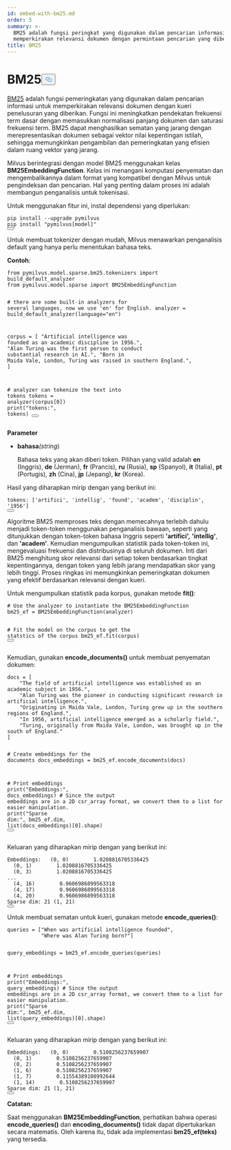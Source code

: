 ```yaml
---
id: embed-with-bm25.md
order: 5
summary: >-
  BM25 adalah fungsi peringkat yang digunakan dalam pencarian informasi untuk
  memperkirakan relevansi dokumen dengan permintaan pencarian yang diberikan.
title: BM25
---
```

<h1 id="BM25" class="common-anchor-header">BM25<button data-href="#BM25" class="anchor-icon" translate="no">
      <svg translate="no"
        aria-hidden="true"
        focusable="false"
        height="20"
        version="1.1"
        viewBox="0 0 16 16"
        width="16"
      >
        <path
          fill="#0092E4"
          fill-rule="evenodd"
          d="M4 9h1v1H4c-1.5 0-3-1.69-3-3.5S2.55 3 4 3h4c1.45 0 3 1.69 3 3.5 0 1.41-.91 2.72-2 3.25V8.59c.58-.45 1-1.27 1-2.09C10 5.22 8.98 4 8 4H4c-.98 0-2 1.22-2 2.5S3 9 4 9zm9-3h-1v1h1c1 0 2 1.22 2 2.5S13.98 12 13 12H9c-.98 0-2-1.22-2-2.5 0-.83.42-1.64 1-2.09V6.25c-1.09.53-2 1.84-2 3.25C6 11.31 7.55 13 9 13h4c1.45 0 3-1.69 3-3.5S14.5 6 13 6z"
        ></path>
      </svg>
    </button></h1><p><a href="https://en.wikipedia.org/wiki/Okapi_BM25">BM25</a> adalah fungsi pemeringkatan yang digunakan dalam pencarian informasi untuk memperkirakan relevansi dokumen dengan kueri penelusuran yang diberikan. Fungsi ini meningkatkan pendekatan frekuensi term dasar dengan memasukkan normalisasi panjang dokumen dan saturasi frekuensi term. BM25 dapat menghasilkan sematan yang jarang dengan merepresentasikan dokumen sebagai vektor nilai kepentingan istilah, sehingga memungkinkan pengambilan dan pemeringkatan yang efisien dalam ruang vektor yang jarang.</p>
<p>Milvus berintegrasi dengan model BM25 menggunakan kelas <strong>BM25EmbeddingFunction</strong>. Kelas ini menangani komputasi penyematan dan mengembalikannya dalam format yang kompatibel dengan Milvus untuk pengindeksan dan pencarian. Hal yang penting dalam proses ini adalah membangun penganalisis untuk tokenisasi.</p>
<p>Untuk menggunakan fitur ini, instal dependensi yang diperlukan:</p>
<pre><code translate="no" class="language-bash">pip install --upgrade pymilvus
pip install <span class="hljs-string">&quot;pymilvus[model]&quot;</span>
<button class="copy-code-btn"></button></code></pre>
<p>Untuk membuat tokenizer dengan mudah, Milvus menawarkan penganalisis default yang hanya perlu menentukan bahasa teks.</p>
<p><strong>Contoh</strong>:</p>
<pre><code translate="no" class="language-python"><span class="hljs-keyword">from</span> pymilvus.model.sparse.bm25.tokenizers <span class="hljs-keyword">import</span> build_default_analyzer
<span class="hljs-keyword">from</span> pymilvus.model.sparse <span class="hljs-keyword">import</span> BM25EmbeddingFunction

<span class="hljs-comment"># there are some built-in analyzers for several languages, now we use &#x27;en&#x27; for English.</span>
analyzer = build_default_analyzer(language=<span class="hljs-string">&quot;en&quot;</span>)

corpus = [
    <span class="hljs-string">&quot;Artificial intelligence was founded as an academic discipline in 1956.&quot;</span>,
    <span class="hljs-string">&quot;Alan Turing was the first person to conduct substantial research in AI.&quot;</span>,
    <span class="hljs-string">&quot;Born in Maida Vale, London, Turing was raised in southern England.&quot;</span>,
]

<span class="hljs-comment"># analyzer can tokenize the text into tokens</span>
tokens = analyzer(corpus[<span class="hljs-number">0</span>])
<span class="hljs-built_in">print</span>(<span class="hljs-string">&quot;tokens:&quot;</span>, tokens)
<button class="copy-code-btn"></button></code></pre>
<p><strong>Parameter</strong></p>
<ul>
<li><p><strong>bahasa</strong><em>(string</em>)</p>
<p>Bahasa teks yang akan diberi token. Pilihan yang valid adalah <strong>en</strong> (Inggris), <strong>de</strong> (Jerman), <strong>fr</strong> (Prancis), <strong>ru</strong> (Rusia), <strong>sp</strong> (Spanyol), <strong>it</strong> (Italia), <strong>pt</strong> (Portugis), <strong>zh</strong> (Cina), <strong>jp</strong> (Jepang), <strong>kr</strong> (Korea).</p></li>
</ul>
<p>Hasil yang diharapkan mirip dengan yang berikut ini:</p>
<pre><code translate="no" class="language-python"><span class="hljs-attr">tokens</span>: [<span class="hljs-string">&#x27;artifici&#x27;</span>, <span class="hljs-string">&#x27;intellig&#x27;</span>, <span class="hljs-string">&#x27;found&#x27;</span>, <span class="hljs-string">&#x27;academ&#x27;</span>, <span class="hljs-string">&#x27;disciplin&#x27;</span>, <span class="hljs-string">&#x27;1956&#x27;</span>]
<button class="copy-code-btn"></button></code></pre>
<p>Algoritme BM25 memproses teks dengan memecahnya terlebih dahulu menjadi token-token menggunakan penganalisis bawaan, seperti yang ditunjukkan dengan token-token bahasa Inggris seperti <strong>'artifici',</strong> <strong>'intellig'</strong>, dan <strong>'academ'</strong>. Kemudian mengumpulkan statistik pada token-token ini, mengevaluasi frekuensi dan distribusinya di seluruh dokumen. Inti dari BM25 menghitung skor relevansi dari setiap token berdasarkan tingkat kepentingannya, dengan token yang lebih jarang mendapatkan skor yang lebih tinggi. Proses ringkas ini memungkinkan pemeringkatan dokumen yang efektif berdasarkan relevansi dengan kueri.</p>
<p>Untuk mengumpulkan statistik pada korpus, gunakan metode <strong>fit()</strong>:</p>
<pre><code translate="no" class="language-python"><span class="hljs-comment"># Use the analyzer to instantiate the BM25EmbeddingFunction</span>
bm25_ef = BM25EmbeddingFunction(analyzer)

<span class="hljs-comment"># Fit the model on the corpus to get the statstics of the corpus</span>
bm25_ef.fit(corpus)
<button class="copy-code-btn"></button></code></pre>
<p>Kemudian, gunakan <strong>encode_documents()</strong> untuk membuat penyematan dokumen:</p>
<pre><code translate="no" class="language-python">docs = [
    <span class="hljs-string">&quot;The field of artificial intelligence was established as an academic subject in 1956.&quot;</span>,
    <span class="hljs-string">&quot;Alan Turing was the pioneer in conducting significant research in artificial intelligence.&quot;</span>,
    <span class="hljs-string">&quot;Originating in Maida Vale, London, Turing grew up in the southern regions of England.&quot;</span>,
    <span class="hljs-string">&quot;In 1956, artificial intelligence emerged as a scholarly field.&quot;</span>,
    <span class="hljs-string">&quot;Turing, originally from Maida Vale, London, was brought up in the south of England.&quot;</span>
]

<span class="hljs-comment"># Create embeddings for the documents</span>
docs_embeddings = bm25_ef.encode_documents(docs)

<span class="hljs-comment"># Print embeddings</span>
<span class="hljs-built_in">print</span>(<span class="hljs-string">&quot;Embeddings:&quot;</span>, docs_embeddings)
<span class="hljs-comment"># Since the output embeddings are in a 2D csr_array format, we convert them to a list for easier manipulation.</span>
<span class="hljs-built_in">print</span>(<span class="hljs-string">&quot;Sparse dim:&quot;</span>, bm25_ef.dim, <span class="hljs-built_in">list</span>(docs_embeddings)[<span class="hljs-number">0</span>].shape)
<button class="copy-code-btn"></button></code></pre>
<p>Keluaran yang diharapkan mirip dengan yang berikut ini:</p>
<pre><code translate="no" class="language-python">Embeddings:   (0, 0)        1.0208816705336425
  (0, 1)        1.0208816705336425
  (0, 3)        1.0208816705336425
...
  (4, 16)        0.9606986899563318
  (4, 17)        0.9606986899563318
  (4, 20)        0.9606986899563318
Sparse dim: 21 (1, 21)
<button class="copy-code-btn"></button></code></pre>
<p>Untuk membuat sematan untuk kueri, gunakan metode <strong>encode_queries()</strong>:</p>
<pre><code translate="no" class="language-python">queries = [<span class="hljs-string">&quot;When was artificial intelligence founded&quot;</span>, 
           <span class="hljs-string">&quot;Where was Alan Turing born?&quot;</span>]

query_embeddings = bm25_ef.encode_queries(queries)

<span class="hljs-comment"># Print embeddings</span>
<span class="hljs-built_in">print</span>(<span class="hljs-string">&quot;Embeddings:&quot;</span>, query_embeddings)
<span class="hljs-comment"># Since the output embeddings are in a 2D csr_array format, we convert them to a list for easier manipulation.</span>
<span class="hljs-built_in">print</span>(<span class="hljs-string">&quot;Sparse dim:&quot;</span>, bm25_ef.dim, <span class="hljs-built_in">list</span>(query_embeddings)[<span class="hljs-number">0</span>].shape)
<button class="copy-code-btn"></button></code></pre>
<p>Keluaran yang diharapkan mirip dengan yang berikut ini:</p>
<pre><code translate="no" class="language-python">Embeddings:   (0, 0)        0.5108256237659907
  (0, 1)        0.5108256237659907
  (0, 2)        0.5108256237659907
  (1, 6)        0.5108256237659907
  (1, 7)        0.11554389108992644
  (1, 14)        0.5108256237659907
Sparse dim: 21 (1, 21)
<button class="copy-code-btn"></button></code></pre>
<p><strong>Catatan:</strong></p>
<p>Saat menggunakan <strong>BM25EmbeddingFunction</strong>, perhatikan bahwa operasi <strong>encode_queries()</strong> dan <strong>encoding_documents()</strong> tidak dapat dipertukarkan secara matematis. Oleh karena itu, tidak ada implementasi <strong>bm25_ef(teks)</strong> yang tersedia.</p>
